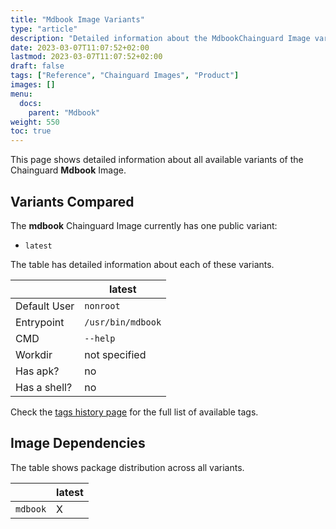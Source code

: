 ```yaml
---
title: "Mdbook Image Variants"
type: "article"
description: "Detailed information about the MdbookChainguard Image variants"
date: 2023-03-07T11:07:52+02:00
lastmod: 2023-03-07T11:07:52+02:00
draft: false
tags: ["Reference", "Chainguard Images", "Product"]
images: []
menu:
  docs:
    parent: "Mdbook"
weight: 550
toc: true
---
```


This page shows detailed information about all available variants of the Chainguard **Mdbook** Image.

## Variants Compared
The **mdbook** Chainguard Image currently has one public variant: 

- `latest`

The table has detailed information about each of these variants.

|              | latest            |
|--------------|-------------------|
| Default User | `nonroot`         |
| Entrypoint   | `/usr/bin/mdbook` |
| CMD          | `--help`          |
| Workdir      | not specified     |
| Has apk?     | no                |
| Has a shell? | no                |

Check the [tags history page](/chainguard/chainguard-images/reference/mdbook/tags_history/) for the full list of available tags.
## Image Dependencies
The table shows package distribution across all variants.

|          | latest |
|----------|--------|
| `mdbook` | X      |
